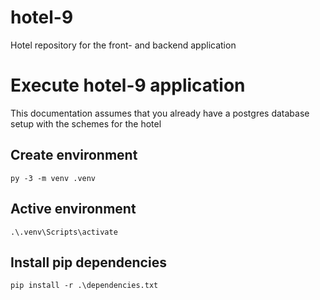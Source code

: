 # hotel-9
Hotel repository for the front- and backend application

# Execute hotel-9 application
This documentation assumes that you already have a postgres database setup with the schemes for the hotel

## Create environment
```
py -3 -m venv .venv
```

## Active environment
```
.\.venv\Scripts\activate
```

## Install pip dependencies
```
pip install -r .\dependencies.txt
```

